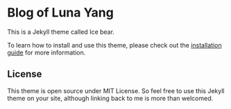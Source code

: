 # Blog of Luna Yang
This is a Jekyll theme called Ice bear.

To learn how to install and use this theme, please check out the [installation guide](http://ikongsong.com/blog/ice-bear-jekyll-theme/) for more information.

## License
This theme is open source under MIT License. So feel free to use this Jekyll theme on your site, although linking back to me is more than welcomed.
